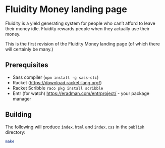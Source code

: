 
# Fluidity Money landing page

Fluidity is a yield generating system for people who can’t afford to
leave their money idle. Fluidity rewards people when they actually use
their money.

This is the first revision of the Fluidity Money landing page (of which
there will certainly be many.)

## Prerequisites

- Sass compiler (`npm install -g sass-cli`)
- Racket (https://download.racket-lang.org/)
- Racket Scribble `raco pkg install scribble`
- Entr (for watch) https://eradman.com/entrproject/ - your package manager

## Building

The following will produce `index.html` and `index.css` in the `publish`
directory:

```sh
make
```
